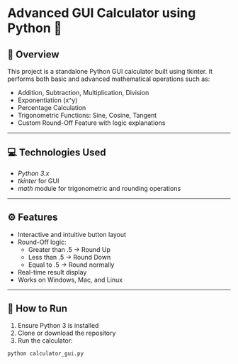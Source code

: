 # Advanced GUI Calculator using Python 🧮

## 📌 Overview
This project is a standalone Python GUI calculator built using tkinter. It performs both basic and advanced mathematical operations such as:

- Addition, Subtraction, Multiplication, Division
- Exponentiation (x^y)
- Percentage Calculation
- Trigonometric Functions: Sine, Cosine, Tangent
- Custom Round-Off Feature with logic explanations

---

## 💻 Technologies Used
- *Python 3.x*
- *tkinter* for GUI
- *math* module for trigonometric and rounding operations

---

## ⚙ Features
- Interactive and intuitive button layout
- Round-Off logic:
  - Greater than .5 → Round Up
  - Less than .5 → Round Down
  - Equal to .5 → Round normally
- Real-time result display
- Works on Windows, Mac, and Linux

---

## 🚀 How to Run

1. Ensure Python 3 is installed
2. Clone or download the repository
3. Run the calculator:

```bash
python calculator_gui.py
